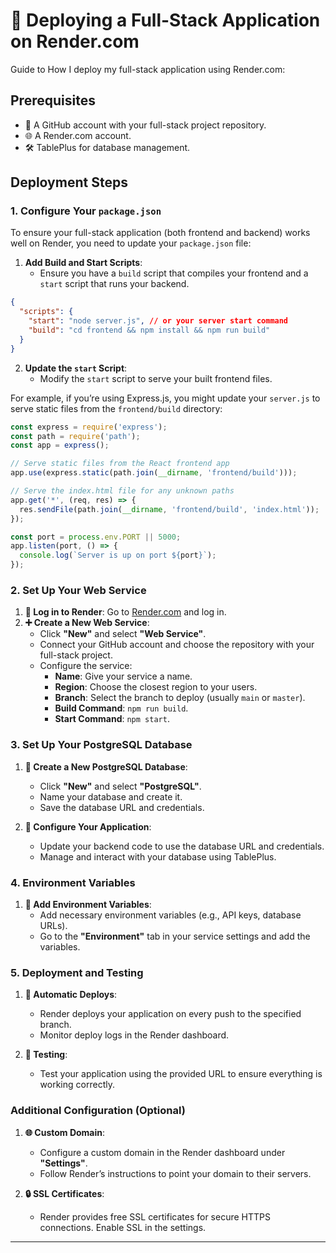 
# 🚀 Deploying a Full-Stack Application on Render.com

Guide to How I deploy my full-stack application using Render.com:

## Prerequisites

- 🐙 A GitHub account with your full-stack project repository.
- 🌐 A Render.com account.
- 🛠️ TablePlus for database management.

## Deployment Steps

### 1. Configure Your `package.json`

To ensure your full-stack application (both frontend and backend) works well on Render, you need to update your `package.json` file:

1. **Add Build and Start Scripts**:
   - Ensure you have a `build` script that compiles your frontend and a `start` script that runs your backend.

```json
{
  "scripts": {
    "start": "node server.js", // or your server start command
    "build": "cd frontend && npm install && npm run build"
  }
}
```

2. **Update the `start` Script**:
   - Modify the `start` script to serve your built frontend files.

For example, if you’re using Express.js, you might update your `server.js` to serve static files from the `frontend/build` directory:

```javascript
const express = require('express');
const path = require('path');
const app = express();

// Serve static files from the React frontend app
app.use(express.static(path.join(__dirname, 'frontend/build')));

// Serve the index.html file for any unknown paths
app.get('*', (req, res) => {
  res.sendFile(path.join(__dirname, 'frontend/build', 'index.html'));
});

const port = process.env.PORT || 5000;
app.listen(port, () => {
  console.log(`Server is up on port ${port}`);
});
```

### 2. Set Up Your Web Service

1. **🔑 Log in to Render**: Go to [Render.com](https://render.com) and log in.
2. **➕ Create a New Web Service**:
   - Click **"New"** and select **"Web Service"**.
   - Connect your GitHub account and choose the repository with your full-stack project.
   - Configure the service:
     - **Name**: Give your service a name.
     - **Region**: Choose the closest region to your users.
     - **Branch**: Select the branch to deploy (usually `main` or `master`).
     - **Build Command**: `npm run build`.
     - **Start Command**: `npm start`.

### 3. Set Up Your PostgreSQL Database

1. **💾 Create a New PostgreSQL Database**:
   - Click **"New"** and select **"PostgreSQL"**.
   - Name your database and create it.
   - Save the database URL and credentials.

2. **🔧 Configure Your Application**:
   - Update your backend code to use the database URL and credentials.
   - Manage and interact with your database using TablePlus.

### 4. Environment Variables

1. **🔑 Add Environment Variables**:
   - Add necessary environment variables (e.g., API keys, database URLs).
   - Go to the **"Environment"** tab in your service settings and add the variables.

### 5. Deployment and Testing

1. **🚀 Automatic Deploys**:
   - Render deploys your application on every push to the specified branch.
   - Monitor deploy logs in the Render dashboard.

2. **🧪 Testing**:
   - Test your application using the provided URL to ensure everything is working correctly.

### Additional Configuration (Optional)

1. **🌐 Custom Domain**:
   - Configure a custom domain in the Render dashboard under **"Settings"**.
   - Follow Render’s instructions to point your domain to their servers.

2. **🔒 SSL Certificates**:
   - Render provides free SSL certificates for secure HTTPS connections. Enable SSL in the settings.

---

